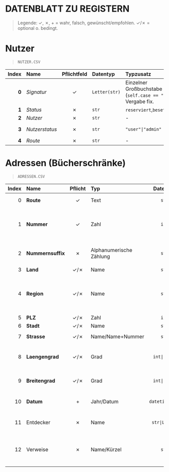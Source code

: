 DATENBLATT ZU REGISTERN
=======================

> Legende:
> ✓, ✗, + = wahr, falsch, gewünscht/empfohlen.
> ✓/✗ = optional o. bedingt.

# Nutzer
> `NUTZER.CSV`

| Index | Name          | Pflichtfeld | Datentyp      | Typzusatz     | Kommentar |
|------:|:--------------|:-------:|:--------------|:--------------|:----------|
| **0**     | *Signatur*      | ✓ | `Letter(str)` | Einzelner Großbuchstabe (`self.case == "upper"`). Vergabe fix. |
| **1**     | *Status*        | ✗ | `str` | `reserviert`,`besetzt`,`frei` |
| **2**     | *Nutzer*        | ✗ | `str` | - | optional  |
| **3**     | *Nutzerstatus*  | ✗ | `str` | `"user"\|"admin"` | Administration *@atesta* |
| **4**     | *Route*         | ✗ | `str` | - | optional |


# Adressen (Bücherschränke)
> `ADRESSEN.CSV`

| Index | Name | Pflicht | Typ | Datentyp | Typzusatz | Kommentar |
|------:|:-----|:-------:|:----|:--------:|:----------|:----------|
| 0 | **Route** | ✓ | Text | `str` | `"..."` | *Name der Route für Eintrag* |
| 1 | **Nummer** | ✓ | Zahl | `int` | *Ziffernfolge* | *Nummer auf der Route. Aufsteigend mit Fund. Für Einschübe nutze* Nummernsuffix. |
| 2 | **Nummernsuffix** | ✗ | Alphanumerische Zählung | `str` | RegEx: `[a-z][0-9a-z]*` | *Zählung für Einschübe. Beispiel:* `1, 1a, 1a1, 1a1a, 1a2, 1b, 2` |
| 3 | **Land** | ✓/✗ | Name | `str` | · | *Land, Nation* |
| 4 | **Region** | ✓/✗ | Name | `str` | · | *Bezirk unter* Land, *über* Stadt. *Wie 'Bundesland' für Land "de" oder 'Staat' für Land "us".* |
| 5 | **PLZ** | ✓/✗ | Zahl | `int` | · | *Postleitzahl* |
| 6 | **Stadt** | ✓/✗ | Name | `str` | · | · |
| 7 | **Strasse** | ✓/✗ | Name/Name+Nummer | `str` | `Strasse`,`"Bla-Blup-Strasse"` | *Straße* |
| 8 | **Laengengrad** | ✓/✗ | Grad | `int\|float` | · | *Längengrad. Mit* Breitengrad *alternativ für* Land+Stadt+Strasse. |
| 9 | **Breitengrad** | ✓/✗ | Grad | `int\|float` | · | *Mit* Laengengrad *alternativ für* Land+Stadt+Strasse. |
| 10 | **Datum** | + | Jahr/Datum | `datetime\|int` | `2025`, `30-08-2025` | *Datum des Funds o. der Aufnahme in die Route.* |
| 11 | Entdecker | ✗ | Name | `str\|Letter` | · | *Name oder Signatur des Nutzers für Eintrag.* |
| 12 | Verweise | ✗ | Name/Kürzel | `str` | `Name`/`"Name1; Name2;..."`/`"Name1" "Name2"...` | *Verweise auf andere Route. Aufzählung oder Nennung von Routenkürzel oder -name.* |
